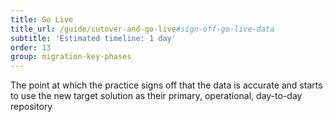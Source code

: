 ```yaml
---
title: Go Live
title_url: /guide/cutover-and-go-live#sign-off-go-live-data
subtitle: 'Estimated timeline: 1 day'
order: 13
group: migration-key-phases
---
```


The point at which the practice signs off that the data is accurate and starts to use the new target solution as their primary, operational, day-to-day repository
<!-- [UPLIFT] replaced 'system' with 'solution' -->
